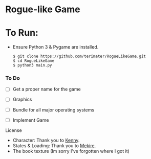 # Rogue-like Game

# To Run:

 - Ensure Python 3 & Pygame are installed.
 
       $ git clone https://github.com/terimater/RogueLikeGame.git
       $ cd RogueLikeGame
       $ python3 main.py

### To Do

 - [ ] Get a proper name for the game
 - [ ] Graphics
 - [ ] Bundle for all major operating systems
 - [ ] Implement Game
 
 
License

- Character: Thank you to [Kenny](http://kenney.nl/assets/roguelike-characters). 
- States & Loading: Thank you to [Mekire](https://github.com/Mekire/pygame-multiscene-template-with-movie).
- The book texture (Im sorry I've forgotten where I got it)